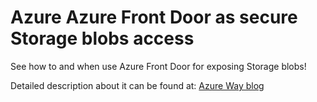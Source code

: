 # Azure Azure Front Door as secure Storage blobs access
See how to and when use Azure Front Door for exposing Storage blobs!

Detailed description about it can be found at: [Azure Way blog](https://azureway.cloud/azure-front-door-as-secure-storage-blobs-access/)